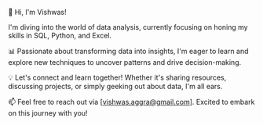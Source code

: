👋 Hi, I'm Vishwas!

I'm diving into the world of data analysis, currently focusing on honing my skills in SQL, Python, and Excel.

📊 Passionate about transforming data into insights, I'm eager to learn and explore new techniques to uncover patterns and drive decision-making.

💡 Let's connect and learn together! Whether it's sharing resources, discussing projects, or simply geeking out about data, I'm all ears.

📫 Feel free to reach out via [vishwas.aggra@gmail.com]. Excited to embark on this journey with you!
